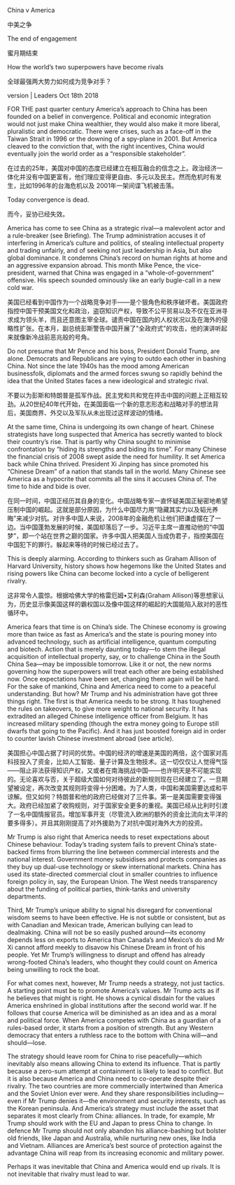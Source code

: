 China v America

中美之争

The end of engagement

蜜月期结束

How the world’s two superpowers have become rivals

全球最强两大势力如何成为竞争对手？

version | Leaders
Oct 18th 2018

FOR THE past quarter century America’s approach to China has been founded on a belief in convergence. Political and economic integration would not just make China wealthier, they would also make it more liberal, pluralistic and democratic. There were crises, such as a face-off in the Taiwan Strait in 1996 or the downing of a spy-plane in 2001. But America cleaved to the conviction that, with the right incentives, China would eventually join the world order as a “responsible stakeholder”.

在过去的25年，美国对中国的态度已经建立在相互融合的信念之上。政治经济一体化并没有中国更富有，他们理应变得更自由、多元以及民主。然而危机时有发生，比如1996年的台海危机以及 2001年一架间谍飞机被击落。

Today convergence is dead.

而今，妥协已经失效。

America has come to see China as a strategic rival—a malevolent actor and a rule-breaker (see Briefing). The Trump administration accuses it of interfering in America’s culture and politics, of stealing intellectual property and trading unfairly, and of seeking not just leadership in Asia, but also global dominance. It condemns China’s record on human rights at home and an aggressive expansion abroad. This month Mike Pence, the vice-president, warned that China was engaged in a “whole-of-government” offensive. His speech sounded ominously like an early bugle-call in a new cold war.

美国已经看到中国作为一个战略竞争对手——是个狠角色和秩序破坏者。美国政府指控中国干预美国文化和政治，盗窃知识产权，导致不公平贸易以及不仅在亚洲寻求成为领头羊，而且还意图主宰全球。谴责中国在国内的人权状况以及在海外的侵略性扩张。在本月，副总统彭斯警告中国开展了"全政府式"的攻击，他的演讲听起来就像新冷战前恶兆般的号角。

Do not presume that Mr Pence and his boss, President Donald Trump, are alone. Democrats and Republicans are vying to outdo each other in bashing China. Not since the late 1940s has the mood among American businessfolk, diplomats and the armed forces swung so rapidly behind the idea that the United States faces a new ideological and strategic rival.

不要以为彭斯和特朗普是孤军作战。民主党和共和党在抨击中国的问题上正相互较劲。从20世纪40年代开始，在美国面临一个新的意志形态和战略对手的想法背后，美国商界、外交以及军队从未出现过这样波动的情绪。

At the same time, China is undergoing its own change of heart. Chinese strategists have long suspected that America has secretly wanted to block their country’s rise. That is partly why China sought to minimise confrontation by “hiding its strengths and biding its time”. For many Chinese the financial crisis of 2008 swept aside the need for humility. It set America back while China thrived. President Xi Jinping has since promoted his “Chinese Dream” of a nation that stands tall in the world. Many Chinese see America as a hypocrite that commits all the sins it accuses China of. The time to hide and bide is over.

在同一时间，中国正经历其自身的变化。中国战略专家一直怀疑美国正秘密地希望压制中国的崛起。这就是部分原因，为什么中国尽力用“隐藏其实力以及韬光养晦”来减少对抗。对许多中国人来说，2008年的金融危机让他们把谦虚摆在了一边。当中国蓬勃发展的时候，美国却落后了一步。习近平主席一直推动他的“中国梦”，即一个站在世界之巅的国家。许多中国人把美国人当成伪君子，指控美国在中国犯下的罪行。躲起来等待的时候已经过去了。

This is deeply alarming. According to thinkers such as Graham Allison of Harvard University, history shows how hegemons like the United States and rising powers like China can become locked into a cycle of belligerent rivalry.

这非常令人震惊。根据哈佛大学的格雷厄姆•艾利森(Graham Allison)等思想家认为，历史显示像美国这样的霸权国以及像中国这样的崛起的大国能陷入敌对的恶性循环中。

America fears that time is on China’s side. The Chinese economy is growing more than twice as fast as America’s and the state is pouring money into advanced technology, such as artificial intelligence, quantum computing and biotech. Action that is merely daunting today—to stem the illegal acquisition of intellectual property, say, or to challenge China in the South China Sea—may be impossible tomorrow. Like it or not, the new norms governing how the superpowers will treat each other are being established now. Once expectations have been set, changing them again will be hard. For the sake of mankind, China and America need to come to a peaceful understanding. But how?
Mr Trump and his administration have got three things right. The first is that America needs to be strong. It has toughened the rules on takeovers, to give more weight to national security. It has extradited an alleged Chinese intelligence officer from Belgium. It has increased military spending (though the extra money going to Europe still dwarfs that going to the Pacific). And it has just boosted foreign aid in order to counter lavish Chinese investment abroad (see article).

美国担心中国占据了时间的优势。中国的经济的增速是美国的两倍，这个国家对高科技投入了资金，比如人工智能、量子计算及生物技术。这一切仅仅让人觉得气馁——阻止非法获得知识产权，又或者在南海挑战中国——也许明天是不可能实现的。无论喜欢与否，关于超级大国如何对待彼此的新规则现在已经建立了。一旦期望被设定，再次改变其规则将变得十分困难。为了人类，中国和美国需要达成和平谅解。但又如何？特朗普和他的政府已经做对了三件事。第一是美国需要变得强大。政府已经加紧了收购规则，对于国家安全更多的重视。美国已经从比利时引渡了一名中国情报官员。增加军事开支（尽管流入欧洲的额外的资金比流向太平洋的要多得多）。并且其刚刚提高了对外援助为了对抗中国对海外大方的投资。

Mr Trump is also right that America needs to reset expectations about Chinese behaviour. Today’s trading system fails to prevent China’s state-backed firms from blurring the line between commercial interests and the national interest. Government money subsidises and protects companies as they buy up dual-use technology or skew international markets. China has used its state-directed commercial clout in smaller countries to influence foreign policy in, say, the European Union. The West needs transparency about the funding of political parties, think-tanks and university departments.

Third, Mr Trump’s unique ability to signal his disregard for conventional wisdom seems to have been effective. He is not subtle or consistent, but as with Canadian and Mexican trade, American bullying can lead to dealmaking. China will not be so easily pushed around—its economy depends less on exports to America than Canada’s and Mexico’s do and Mr Xi cannot afford meekly to disavow his Chinese Dream in front of his people. Yet Mr Trump’s willingness to disrupt and offend has already wrong-footed China’s leaders, who thought they could count on America being unwilling to rock the boat.

For what comes next, however, Mr Trump needs a strategy, not just tactics. A starting point must be to promote America’s values. Mr Trump acts as if he believes that might is right. He shows a cynical disdain for the values America enshrined in global institutions after the second world war. If he follows that course America will be diminished as an idea and as a moral and political force. When America competes with China as a guardian of a rules-based order, it starts from a position of strength. But any Western democracy that enters a ruthless race to the bottom with China will—and should—lose.

The strategy should leave room for China to rise peacefully—which inevitably also means allowing China to extend its influence. That is partly because a zero-sum attempt at containment is likely to lead to conflict. But it is also because America and China need to co-operate despite their rivalry. The two countries are more commercially intertwined than America and the Soviet Union ever were. And they share responsibilities including—even if Mr Trump denies it—the environment and security interests, such as the Korean peninsula.
And America’s strategy must include the asset that separates it most clearly from China: alliances. In trade, for example, Mr Trump should work with the EU and Japan to press China to change. In defence Mr Trump should not only abandon his alliance-bashing but bolster old friends, like Japan and Australia, while nurturing new ones, like India and Vietnam. Alliances are America’s best source of protection against the advantage China will reap from its increasing economic and military power.

Perhaps it was inevitable that China and America would end up rivals. It is not inevitable that rivalry must lead to war.
